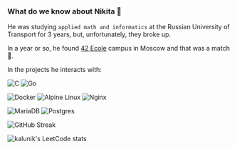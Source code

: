 ### What do we know about Nikita 🧬


He was studying `applied math and informatics` at the Russian University of Transport for 3 years,
but, unfortunately, they broke up.


In a year or so, he found [42 Ecole](https://42.fr) campus in Moscow and that was a match 🎰.

In the projects he interacts with: 

![C](https://img.shields.io/badge/c-%2300599C.svg?style=for-the-badge&logo=c&logoColor=white)
![Go](https://img.shields.io/badge/go-%2300ADD8.svg?style=for-the-badge&logo=go&logoColor=white)

![Docker](https://img.shields.io/badge/docker-%230db7ed.svg?style=for-the-badge&logo=docker&logoColor=white)
![Alpine Linux](https://img.shields.io/badge/Alpine_Linux-%230D597F.svg?style=for-the-badge&logo=alpine-linux&logoColor=white)
![Nginx](https://img.shields.io/badge/nginx-%23009639.svg?style=for-the-badge&logo=nginx&logoColor=white)

![MariaDB](https://img.shields.io/badge/MariaDB-003545?style=for-the-badge&logo=mariadb&logoColor=white)
![Postgres](https://img.shields.io/badge/postgres-%23316192.svg?style=for-the-badge&logo=postgresql&logoColor=white)


![GitHub Streak](https://streak-stats.demolab.com?user=kalunik&theme=vue&hide_border=true&border_radius=6&date_format=j%20M%5B%20Y%5D)

![kalunik's LeetCode stats](https://leetcode-stats-six.vercel.app/?username=kalunik)
